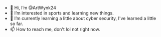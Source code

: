 - 👋 Hi, I’m @ArtWynk24
- 👀 I’m interested in  sports and learning new things.
- 🌱 I’m currently learning a little about cyber security, I've learned a little so far.
- 📫 How to reach me, don't lol not right now.

<!---
ArtWynk24/ArtWynk24 is a ✨ special ✨ repository because its `README.md` (this file) appears on your GitHub profile.
You can click the Preview link to take a look at your changes.
--->
